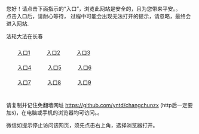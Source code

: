 您好！请点击下面指示的“入口”，浏览此网站是安全的，且为您带来平安。。 <br/>
点击入口后，请耐心等待， 过程中可能会出现无法打开的提示，请忽略，最终会进入网站. </br>

法轮大法在长春<br/>
<div style="padding:10px"><a style="margin:20px" target="_blank" href="https://d284uh33xrqbh2.cloudfront.net/2Qpsp?qfybdzte" id="ccLink1" rel="nofollow">入口1</a> <a target="_blank" style="margin:20px" href="https://d2exhkzdyzubo4.cloudfront.net/2Qpsp?sbodxy" id="ccLink2" rel="nofollow">入口2</a> <a style="margin:20px" target="_blank" href="https://d3t79batfk2k97.cloudfront.net/2Qpsp?zquknt" id="ccLink3" rel="nofollow">入口3</a></div>

<div style="padding:10px" ><a style="margin:20px" target="_blank" href="https://d284uh33xrqbh2.cloudfront.net/2Qpsp?qfybdzte" id="ccLink4" rel="nofollow">入口4</a> <a style="margin:20px" href="https://d2exhkzdyzubo4.cloudfront.net/2Qpsp?sbodxy" target="_blank" id="ccLink5" rel="nofollow">入口5</a> <a style="margin:20px" href="https://d3t79batfk2k97.cloudfront.net/2Qpsp?zquknt" target="_blank" id="ccLink6" rel="nofollow">入口6</a></div>

<div style="padding:10px"><a style="margin:20px" target="_blank" href="https://d284uh33xrqbh2.cloudfront.net/2Qpsp?qfybdzte" id="ccLink7" rel="nofollow">入口7</a> <a style="margin:20px" href="https://d2exhkzdyzubo4.cloudfront.net/2Qpsp?sbodxy" target="_blank" id="ccLink8" rel="nofollow">入口8</a> <a style="margin:20px" target="_blank" href="https://d3t79batfk2k97.cloudfront.net/2Qpsp?zquknt" id="ccLink9" rel="nofollow">入口9</a></div>

<br/>



请复制并记住免翻墙网址 https://github.com/yntd/changchunzx (http后一定要加s)，在电脑或手机的浏览器均可访问。。<br/>

微信如提示停止访问该网页，须先点击右上角，选择浏览器打开。
